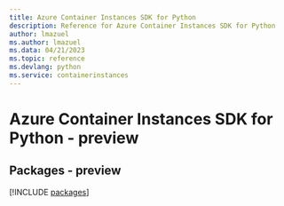 ```yaml
---
title: Azure Container Instances SDK for Python
description: Reference for Azure Container Instances SDK for Python
author: lmazuel
ms.author: lmazuel
ms.data: 04/21/2023
ms.topic: reference
ms.devlang: python
ms.service: containerinstances
---
```

# Azure Container Instances SDK for Python - preview
## Packages - preview
[!INCLUDE [packages](container-instances-index.md)]